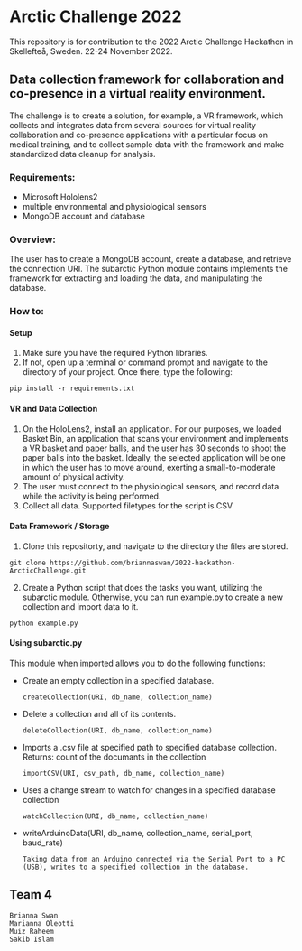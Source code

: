 # Arctic Challenge 2022

This repository is for contribution to the 2022 Arctic Challenge Hackathon in Skellefteå, Sweden. 22-24 November 2022.

## Data collection framework for collaboration and co-presence in a virtual reality environment.
The challenge is to create a solution, for example, a VR framework, which collects and integrates data from several sources for virtual reality collaboration and co-presence applications with a particular focus on medical training, and to collect sample data with the framework and make standardized data cleanup for analysis.

### Requirements:
- Microsoft Hololens2
- multiple environmental and physiological sensors
- MongoDB account and database

### Overview:
The user has to create a MongoDB account, create a database, and retrieve the connection URI. The subarctic Python module contains implements the framework for extracting and loading the data, and manipulating the database.

### How to:

#### Setup
1. Make sure you have the required Python libraries. 
2. If not,  open up a terminal or command prompt and navigate to the directory of your  project. Once there, type the following:
```
pip install -r requirements.txt
```

#### VR and Data Collection
1. On the HoloLens2, install an application. For our purposes, we loaded Basket Bin, an application that scans your environment and implements a VR basket and paper balls, and the user has 30 seconds to shoot the paper balls into the basket. Ideally, the selected application will be one in which the user has to move around, exerting a small-to-moderate amount of physical activity.
2. The user must connect to the physiological sensors, and record data while the activity is being performed.
3. Collect all data. Supported filetypes for the script is CSV

#### Data Framework / Storage
1. Clone this repositorty, and navigate to the directory the files are stored.
```
git clone https://github.com/briannaswan/2022-hackathon-ArcticChallenge.git
```
2. Create a Python script that does the tasks you want, utilizing the subarctic module. Otherwise, you can run example.py to create a new collection and import data to it.

```
python example.py
```

#### Using subarctic.py
This module when imported allows you to do the following functions: 

- Create an empty collection in a specified database.
  ```
  createCollection(URI, db_name, collection_name)
  ```
- Delete a collection and all of its contents.
  ```
  deleteCollection(URI, db_name, collection_name)
  ```
- Imports a .csv file at specified path to specified database collection. Returns: count of the documants in the collection
  ```
  importCSV(URI, csv_path, db_name, collection_name)
  ```
-  Uses a change stream to watch for changes in a specified database collection
    ```
    watchCollection(URI, db_name, collection_name)
    ```
-  writeArduinoData(URI, db_name, collection_name, serial_port, baud_rate)  
   ```
   Taking data from an Arduino connected via the Serial Port to a PC (USB), writes to a specified collection in the database.
   ```
## Team 4
```
Brianna Swan
Marianna Oleotti
Muiz Raheem
Sakib Islam
```
